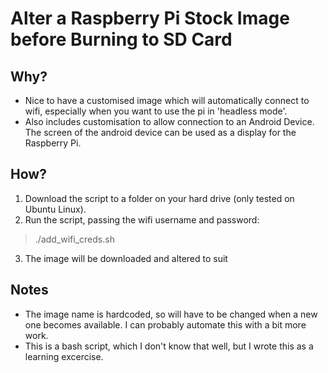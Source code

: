 # Alter a Raspberry Pi Stock Image before Burning to SD Card
## Why?
* Nice to have a customised image which will automatically connect to wifi, especially when you want to use the pi in 'headless mode'.
* Also includes customisation to allow connection to an Android Device. The screen of the android device can be used as a display for the Raspberry Pi.

## How?
1. Download the script to a folder on your hard drive (only tested on Ubuntu Linux).
2. Run the script, passing the wifi username and password:
> ./add_wifi_creds.sh <ssid> <password>
3. The image will be downloaded and altered to suit

## Notes
* The image name is hardcoded, so will have to be changed when a new one becomes available. I can probably automate this with a bit more work.
* This is a bash script, which I don't know that well, but I wrote this as a learning excercise.


